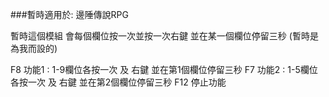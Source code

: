 ###暫時適用於: 邊陲傳說RPG

暫時這個模組
會每個欄位按一次並按一次右鍵 並在某一個欄位停留三秒 (暫時是為我而設的)

F8 功能1 : 1-9欄位各按一次 及 右鍵 並在第1個欄位停留三秒
F7 功能2 : 1-5欄位各按一次 及 右鍵 並在第2個欄位停留三秒
F12 停止功能
